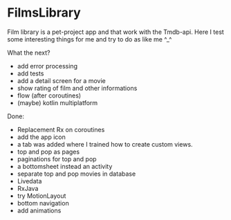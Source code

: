 # FilmsLibrary
Film library is a pet-project app and that work with the Tmdb-api. Here I test some interesting things for me and try to do as like me ^_^

What the next?
* add error processing
* add tests
* add a detail screen for a movie
* show rating of film and other informations
* flow (after coroutines)
* (maybe) kotlin multiplatform

Done:
* Replacement Rx on coroutines
* add the app icon
* a tab was added where I trained how to create custom views.
* top and pop as pages
* paginations for top and pop
* a bottomsheet instead an activity
* separate top and pop movies in database
* Livedata
* RxJava
* try MotionLayout
* bottom navigation
* add animations
